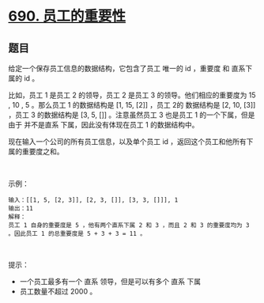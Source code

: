 # [690. 员工的重要性](https://leetcode-cn.com/problems/employee-importance/)

## 题目

给定一个保存员工信息的数据结构，它包含了员工 唯一的 id ，重要度 和 直系下属的 id 。

比如，员工 1 是员工 2 的领导，员工 2 是员工 3 的领导。他们相应的重要度为 15 , 10 , 5 。那么员工 1 的数据结构是 [1, 15, [2]] ，员工 2的 数据结构是 [2, 10, [3]] ，员工 3 的数据结构是 [3, 5, []] 。注意虽然员工 3 也是员工 1 的一个下属，但是由于 并不是直系 下属，因此没有体现在员工 1 的数据结构中。

现在输入一个公司的所有员工信息，以及单个员工 id ，返回这个员工和他所有下属的重要度之和。

 

示例：

```
输入：[[1, 5, [2, 3]], [2, 3, []], [3, 3, []]], 1
输出：11
解释：
员工 1 自身的重要度是 5 ，他有两个直系下属 2 和 3 ，而且 2 和 3 的重要度均为 3 。因此员工 1 的总重要度是 5 + 3 + 3 = 11 。
```
 

提示：

- 一个员工最多有一个 直系 领导，但是可以有多个 直系 下属
- 员工数量不超过 2000 。


